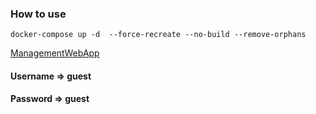 ### How to use

`
 docker-compose up -d  --force-recreate --no-build --remove-orphans
`

[ManagementWebApp](http://localhost:15672)

#### Username => guest
#### Password => guest